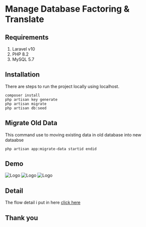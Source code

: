 # Manage Database Factoring & Translate 


## Requirements

1. Laravel v10
2. PHP 8.2
3. MySQL 5.7

## Installation
There are steps to run the project locally using localhost.
```
composer install
php artisan key generate
php artisan migrate
php artisan db:seed
```
## Migrate Old Data
This command use to moving existing data in old database into new dataabse

```
php artisan app:migrate-data startid endid
```


## Demo
![Logo](https://devajayantha.github.io/assets/image-bio/advice_1.png)
![Logo](https://devajayantha.github.io/assets/image-bio/advice_2.png)
![Logo](https://devajayantha.github.io/assets/image-bio/advice_3.png)

## Detail
The flow detail i put in here
[click here](https://excalidraw.com/#json=cdb2y_oUaTY3xm165Ih7l,YjEt3RyAmDQQRaLsfZhDAQ)


## Thank you
